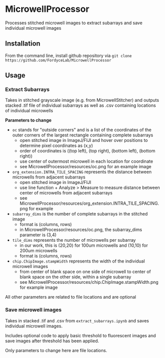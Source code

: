 # MicrowellProcessor
Processes stitched microwell images to extract subarrays and save individual microwell images 

## Installation

From the command line, install github repository via `git clone https://github.com/FordyceLab/MicrowellProcessor`

## Usage

### Extract Subarrays

Takes in stitched grayscale image (e.g. from MicrowellStitcher) and outputs stacked .tif file of individual subarrays as well as .csv containing locations of individual microwells

**Parameters to change**
- `oc` stands for "outside corners" and is a list of the coordinates of the outer corners of the largest rectangle containing complete subarrays
  - open stitched image in ImageJ/FIJI and hover over positions to determine pixel coordinates as (x,y)
  - order of coordinates is ((top left), (top right), (bottom left), (bottom right))
  - use center of outermost microwell in each location for coordinate
  - see MicrowellProcessor/resources/oc.png for an example image
- `org_extension.INTRA_TILE_SPACING` represents the distance between microwells from adjacent subarrays
  - open stitched image in ImageJ/FIJI
  - use line function + Analyze > Measure to measure distance between center of microwells from adjacent subarrays
  - see MicrowellProcessor/resources/org_extension.INTRA_TILE_SPACING.png for example
- `subarray_dims` is the number of complete subarrays in the stitched image
  - format is (columns, rows)
  - in MicrowellProcessor/resources/oc.png, the subarray_dims parameter is (3,4)
- `tile_dims` represents the number of microwells per subarray
  - in our work, this is (20,20) for 100um microwells and (10,10) for 200um microwells
  - format is (columns, rows)
- `chip.ChipImage.stampWidth` represents the width of the individual microwell images
  - from center of blank space on one side of microwell to center of blank space on the other side, within a single subarray
  - see MicrowellProcessor/resources/chip.ChipImage.stampWidth.png for example image

All other parameters are related to file locations and are optional

### Save microwell images

Takes in stacked .tif and .csv from `extract_subarrays.ipynb` and saves individual microwell images. 

Includes optional code to apply basic threshold to fluorescent images and save images after threshold has been applied.

Only parameters to change here are file locations.
